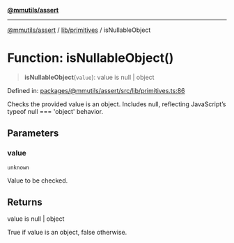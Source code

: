 [**@mmutils/assert**](../../../README.md)

***

[@mmutils/assert](../../../modules.md) / [lib/primitives](../README.md) / isNullableObject

# Function: isNullableObject()

> **isNullableObject**(`value`): value is null \| object

Defined in: [packages/@mmutils/assert/src/lib/primitives.ts:86](https://github.com/mastermind-0xff/-mm-monorepo/blob/ae77bebbedeaf68ca437dc22abf389b1b28fc898/packages/@mmutils/assert/src/lib/primitives.ts#L86)

Checks the provided value is an object. Includes null, reflecting
JavaScript’s typeof null === 'object' behavior.

## Parameters

### value

`unknown`

Value to be checked.

## Returns

value is null \| object

True if value is an object, false otherwise.
